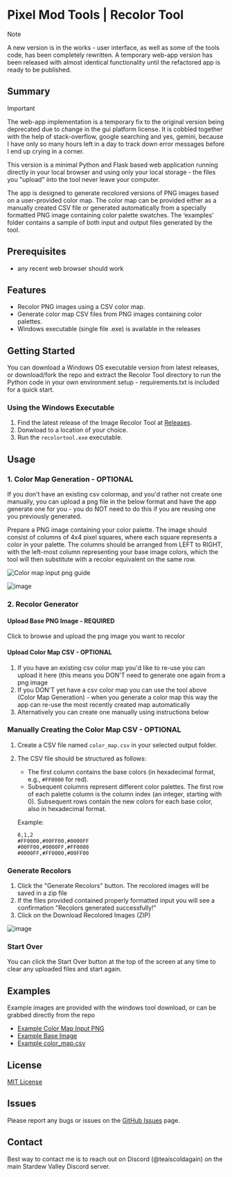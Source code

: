 # Pixel Mod Tools | Recolor Tool #

> [!NOTE]
> A new version is in the works - user interface, as well as some of the tools code, has been completely rewritten. A temporary web-app version has been released with almost identical functionality until the refactored app is ready to be published.
> 

## Summary

> [!Important]
> The web-app implementation is a temporary fix to the original version being deprecated due to change in the gui platform license. It is cobbled together with the help of stack-overflow, google searching and yes, gemini, because I have only so many hours left in a day to track down error messages before I end up crying in a corner.

This version is a minimal Python and Flask based web application running directly in your local browser and using only your local storage - the files you "upload" into the tool never leave your computer. 

The app is designed to generate recolored versions of PNG images based on a user-provided color map. The color map can be provided either as a manually created CSV file or generated automatically from a specially formatted PNG image containing color palette swatches. The ‘examples’ folder contains a sample of both input and output files generated by the tool.

## Prerequisites
- any recent web browser should work

## Features

- Recolor PNG images using a CSV color map.
- Generate color map CSV files from PNG images containing color palettes.
- Windows executable (single file .exe) is available in the releases

## Getting Started

You can download a Windows OS executable version from latest releases, or download/fork the repo and extract the Recolor Tool directory to run the Python code in your own environment setup - requirements.txt is included for a quick start.

### Using the Windows Executable

1. Find the latest release of the Image Recolor Tool at [Releases](https://github.com/Teaiscoldagain/StardewUtilities/releases). 
2. Donwload to a location of your choice.
3. Run the `recolortool.exe` executable.

## Usage

### 1. Color Map Generation - OPTIONAL

If you don't have an existing csv colormap, and you'd rather not create one manually, you can upload a png file in the below format and have the app generate one for you - you do NOT need to do this if you are reusing one you previously generated.

Prepare a PNG image containing your color palette. The image should consist of columns of 4x4 pixel squares, where each square represents a color in your palette. The columns should be arranged from LEFT to RIGHT, with the left-most column representing your base image colors, which the tool will then substitute with a recolor equivalent on the same row.

![Color map input png guide](https://i.imgur.com/q4MINjb.png "Map input png guide")    

![image](https://github.com/user-attachments/assets/2b64491a-c4bf-43f9-8aaf-6964f57d7859)    

    
### 2. Recolor Generator

#### Upload Base PNG Image - REQUIRED

Click to browse and upload the png image you want to recolor


#### Upload Color Map CSV - OPTIONAL

1. If you have an existing csv color map you'd like to re-use you can upload it here (this means you DON'T need to generate one again from a png image
2. If you DON'T yet have a csv color map you can use the tool above (Color Map Generation) - when you generate a color map this way the app can re-use the most recently created map automatically
3. Alternatively you can create one manually using instructions below

### Manually Creating the Color Map CSV - OPTIONAL

1. Create a CSV file named `color_map.csv` in your selected output folder.
2. The CSV file should be structured as follows:
    - The first column contains the base colors (in hexadecimal format, e.g., `#FF0000` for red).
    - Subsequent columns represent different color palettes. The first row of each palette column is the column index (an integer, starting with 0). Subsequent rows contain the new colors for each base color, also in hexadecimal format.
    
    Example:
    
    ```
    0,1,2
    #FF0000,#00FF00,#0000FF
    #00FF00,#0000FF,#FF0000
    #0000FF,#FF0000,#00FF00
    
    ```

###  Generate Recolors

1. Click the "Generate Recolors" button. The recolored images will be saved in a zip file
2. If the files provided contained properly formatted input you will see a confirmation "Recolors generated successfully!"
3. Click on the Download Recolored Images (ZIP)

![image](https://github.com/user-attachments/assets/5ef103a0-0860-4ed9-b7de-ee711b9e1fdb)


### Start Over

You can click the Start Over button at the top of the screen at any time to clear any uploaded files and start again.

## Examples

Example images are provided with the windows tool download, or can be grabbed directly from the repo

- [Example Color Map Input PNG]()
- [Example Base Image]()
- [Example color_map.csv]()

## License

[MIT License](LICENSE) 

## Issues

Please report any bugs or issues on the [GitHub Issues](https://github.com/Pixeltica/PixelModTools/issues) page.

## Contact

Best way to contact me is to reach out on Discord (@teaiscoldagain) on the main Stardew Valley Discord server.
